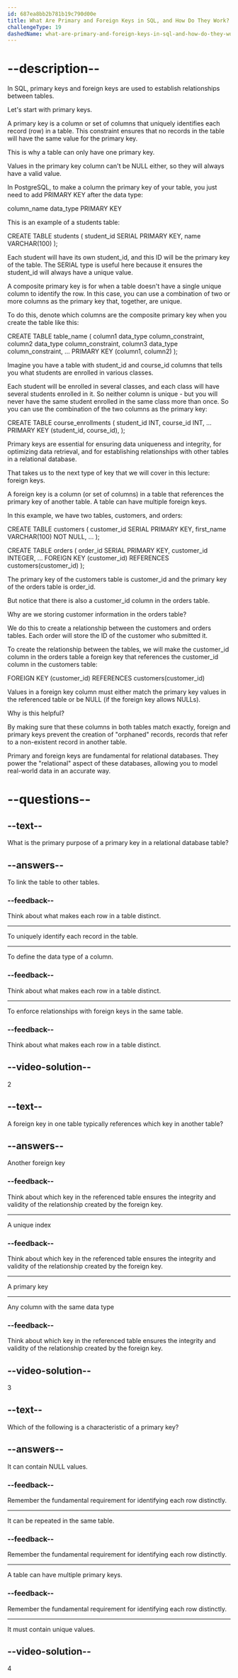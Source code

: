```yaml
---
id: 687ea8bb2b781b19c790d00e
title: What Are Primary and Foreign Keys in SQL, and How Do They Work?
challengeType: 19
dashedName: what-are-primary-and-foreign-keys-in-sql-and-how-do-they-work
---
```


# --description--

In SQL, primary keys and foreign keys are used to establish relationships between tables.

Let's start with primary keys.

A primary key is a column or set of columns that uniquely identifies each record (row) in a table. This constraint ensures that no records in the table will have the same value for the primary key.

This is why a table can only have one primary key.

Values in the primary key column can't be NULL either, so they will always have a valid value.

In PostgreSQL, to make a column the primary key of your table, you just need to add PRIMARY KEY after the data type:

column_name data_type PRIMARY KEY

This is an example of a students table:

CREATE TABLE students (
    student_id SERIAL PRIMARY KEY,
    name VARCHAR(100)
);

Each student will have its own student_id, and this ID will be the primary key of the table. The SERIAL type is useful here because it ensures the student_id will always have a unique value.

A composite primary key is for when a table doesn't have a single unique column to identify the row. In this case, you can use a combination of two or more columns as the primary key that, together, are unique.

To do this, denote which columns are the composite primary key when you create the table like this:

CREATE TABLE table_name (
    column1 data_type column_constraint,
    column2 data_type column_constraint,
    column3 data_type column_constraint,
    ...
    PRIMARY KEY (column1, column2)
);

Imagine you have a table with student_id and course_id columns that tells you what students are enrolled in various classes.

Each student will be enrolled in several classes, and each class will have several students enrolled in it. So neither column is unique - but you will never have the same student enrolled in the same class more than once. So you can use the combination of the two columns as the primary key:

CREATE TABLE course_enrollments (
    student_id INT,
    course_id INT,
    ...
    PRIMARY KEY (student_id, course_id),
);

Primary keys are essential for ensuring data uniqueness and integrity, for optimizing data retrieval, and for establishing relationships with other tables in a relational database.

That takes us to the next type of key that we will cover in this lecture: foreign keys.

A foreign key is a column (or set of columns) in a table that references the primary key of another table. A table can have multiple foreign keys.

In this example, we have two tables, customers, and orders:

CREATE TABLE customers (
    customer_id SERIAL PRIMARY KEY,
    first_name VARCHAR(100) NOT NULL,
    ...
);

CREATE TABLE orders (
    order_id SERIAL PRIMARY KEY,
    customer_id INTEGER,
    ...
    FOREIGN KEY (customer_id) REFERENCES customers(customer_id)
);

The primary key of the customers table is customer_id and the primary key of the orders table is order_id.

But notice that there is also a customer_id column in the orders table.

Why are we storing customer information in the orders table?

We do this to create a relationship between the customers and orders tables. Each order will store the ID of the customer who submitted it.

To create the relationship between the tables, we will make the customer_id column in the orders table a foreign key that references the customer_id column in the customers table:

FOREIGN KEY (customer_id) REFERENCES customers(customer_id)

Values in a foreign key column must either match the primary key values in the referenced table or be NULL (if the foreign key allows NULLs).

Why is this helpful?

By making sure that these columns in both tables match exactly, foreign and primary keys prevent the creation of "orphaned" records, records that refer to a non-existent record in another table.

Primary and foreign keys are fundamental for relational databases. They power the "relational" aspect of these databases, allowing you to model real-world data in an accurate way.

# --questions--

## --text--

What is the primary purpose of a primary key in a relational database table?

## --answers--

To link the table to other tables.

### --feedback--

Think about what makes each row in a table distinct.

---

To uniquely identify each record in the table.

---

To define the data type of a column.

### --feedback--

Think about what makes each row in a table distinct.

---

To enforce relationships with foreign keys in the same table.

### --feedback--

Think about what makes each row in a table distinct.

## --video-solution--

2

## --text--

A foreign key in one table typically references which key in another table?

## --answers--

Another foreign key

### --feedback--

Think about which key in the referenced table ensures the integrity and validity of the relationship created by the foreign key.

---

A unique index

### --feedback--

Think about which key in the referenced table ensures the integrity and validity of the relationship created by the foreign key.

---

A primary key

---

Any column with the same data type

### --feedback--

Think about which key in the referenced table ensures the integrity and validity of the relationship created by the foreign key.

## --video-solution--

3

## --text--

Which of the following is a characteristic of a primary key?

## --answers--

It can contain NULL values.

### --feedback--

Remember the fundamental requirement for identifying each row distinctly.

---

It can be repeated in the same table.

### --feedback--

Remember the fundamental requirement for identifying each row distinctly.

---

A table can have multiple primary keys.

### --feedback--

Remember the fundamental requirement for identifying each row distinctly.

---

It must contain unique values.

## --video-solution--

4
